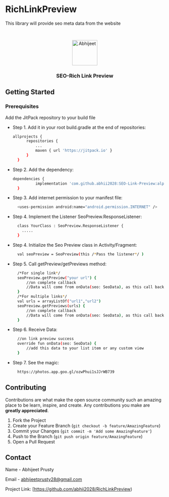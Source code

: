 # RichLinkPreview
This library will provide seo meta data from the website

<!--
*** This library will provide seo meta data from the website. If you have a suggestion
*** that would make this better, please fork the repo and create a pull request
*** or simply open an issue with the tag "enhancement".
*** Thanks again! Now go create something AMAZING! :D
-->

<!-- PROJECT SHIELDS -->
<!--
*** I'm using JSOUP to parse HTML
*** https://github.com/jhy/jsoup
-->

<!-- PROJECT LOGO -->
<br />
<p align="center">
  <a href="https://avatars.githubusercontent.com/u/29120548?s=400&u=3d7b9aafe434f62a3f0c6d323be97195682917c6&v=4">
    <img src="https://avatars.githubusercontent.com/u/29120548?s=400&u=3d7b9aafe434f62a3f0c6d323be97195682917c6&v=4" alt="Abhijeet" width="80" height="80">
  </a>

  <h3 align="center">SEO-Rich Link Preview</h3>


<!-- GETTING STARTED -->
## Getting Started
### Prerequisites

Add the JitPack repository to your build file
* Step 1.  Add it in your root build.gradle at the end of repositories:
  ```sh
  allprojects {
		repositories {
			...
			maven { url 'https://jitpack.io' }
		}
	}
  ```
  
* Step 2. Add the dependency:
  ```sh
  dependencies {
	        implementation 'com.github.abhii2028:SEO-Link-Preview:alpha-v0.0.1'
	}
  ```

* Step 3. Add internet permission to your manifest file:
  ```sh
    <uses-permission android:name="android.permission.INTERNET" />
  ```

* Step 4. Implement the Listener SeoPreview.ResponseListener:
  ```sh
    class YourClass : SeoPreview.ResponseListener {
      .....
    }
  ```

* Step 4. Initialize the Seo Preview class in Activity/Fragment:
  ```sh
    val seoPreview = SeoPreview(this /*Pass the listener*/ )
  ```

* Step 5. Call getPreview/getPreviews method:
  ```sh
    /*For single link*/
    seoPreview.getPreview("your url") { 
        //on complete callback
        //Data will come from onData(seo: SeoData), as this call back will be helpful to stop progress loader
    }
    /*For multiple links*/
    val urls = arrayListOf("url1","url2")
    seoPreview.getPreviews(urls) { 
        //on complete callback
        //Data will come from onData(seo: SeoData), as this call back will be helpful to stop progress loader
    }
  ```
* Step 6. Receive Data:
  ```sh
    //on link preview success
    override fun onData(seo: SeoData) {
        //add this data to your list item or any custom view
    }
  ```

* Step 7. See the magic:
  ```sh
    https://photos.app.goo.gl/ozwPhui1sJJrWB739
  ```



<!-- CONTRIBUTING -->
## Contributing

Contributions are what make the open source community such an amazing place to be learn, inspire, and create. Any contributions you make are **greatly appreciated**.

1. Fork the Project
2. Create your Feature Branch (`git checkout -b feature/AmazingFeature`)
3. Commit your Changes (`git commit -m 'Add some AmazingFeature'`)
4. Push to the Branch (`git push origin feature/AmazingFeature`)
5. Open a Pull Request

<!-- CONTACT -->
## Contact

Name - Abhijeet Prusty

Email - abhijeetprusty28@gmail.com

Project Link: [https://github.com/abhii2028/RichLinkPreview)
